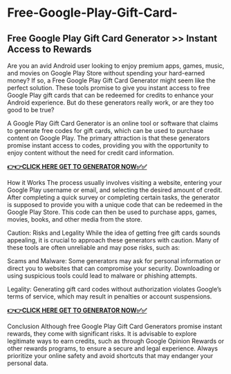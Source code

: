 # Free-Google-Play-Gift-Card-

## Free Google Play Gift Card Generator >> Instant Access to Rewards

Are you an avid Android user looking to enjoy premium apps, games, music, and movies on Google Play Store without spending your hard-earned money? If so, a Free Google Play Gift Card Generator might seem like the perfect solution. These tools promise to give you instant access to free Google Play gift cards that can be redeemed for credits to enhance your Android experience. But do these generators really work, or are they too good to be true?

A Google Play Gift Card Generator is an online tool or software that claims to generate free codes for gift cards, which can be used to purchase content on Google Play. The primary attraction is that these generators promise instant access to codes, providing you with the opportunity to enjoy content without the need for credit card information.

[**👉👉CLICK HERE GET TO GENERATOR NOW✅✅**](https://free-tools.raj-solution.com/958f890)

How it Works
The process usually involves visiting a website, entering your Google Play username or email, and selecting the desired amount of credit. After completing a quick survey or completing certain tasks, the generator is supposed to provide you with a unique code that can be redeemed in the Google Play Store. This code can then be used to purchase apps, games, movies, books, and other media from the store.

Caution: Risks and Legality
While the idea of getting free gift cards sounds appealing, it is crucial to approach these generators with caution. Many of these tools are often unreliable and may pose risks, such as:

Scams and Malware: Some generators may ask for personal information or direct you to websites that can compromise your security. Downloading or using suspicious tools could lead to malware or phishing attempts.

Legality: Generating gift card codes without authorization violates Google’s terms of service, which may result in penalties or account suspensions.

[**👉👉CLICK HERE GET TO GENERATOR NOW✅✅**](https://free-tools.raj-solution.com/958f890)

Conclusion
Although free Google Play Gift Card Generators promise instant rewards, they come with significant risks. It is advisable to explore legitimate ways to earn credits, such as through Google Opinion Rewards or other rewards programs, to ensure a secure and legal experience. Always prioritize your online safety and avoid shortcuts that may endanger your personal data.
